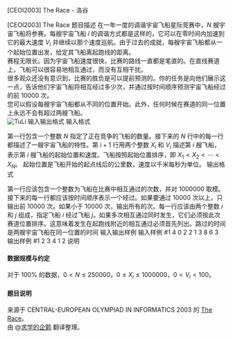 



[CEOI2003] The Race - 洛谷














[CEOI2003] The Race
题目描述
在一年一度的调谐宇宙飞船星际竞赛中，$N$ 艘宇宙飞船将参赛。每艘宇宙飞船 $i$ 的调谐方式都是这样的，它可以在零时间内加速到它的最大速度 $V_i$ 并继续以那个速度巡航。由于过去的成就，每艘宇宙飞船都从一个起始位置出发，给定其飞船离起跑线的距离。  
赛程无限长。因为宇宙飞船速度很快，比赛的路线一直都是笔直的。在直线赛道上，飞船可以很容易地相互通过，而没有互相干扰。  
很多观众还没有意识到，比赛的胜负是可以提前预测的。你的任务是向他们展示这一点，告诉他们宇宙飞船将相互经过多少次，并通过按时间顺序预测宇宙飞船经过的前 $10000$ 次。  
您可以假设每艘宇宙飞船都从不同的位置开始。此外，任何时候在赛道的同一位置上永远不会有超过两艘飞船。   
![TuLi](https://cdn.luogu.com.cn/upload/image_hosting/437urrvu.png)
输入输出格式
输入格式

第一行包含一个整数 $N$ 指定了正在竞争的飞船的数量。接下来的 $N$ 行中的每一行都描述了一艘宇宙飞船的特性。第 $i+1$ 行用两个整数 $X_i$ 和 $V_i$ 描述第 $i$ 艘飞船，表示第 $i$ 艘飞船的起始位置和速度。飞船按照起始位置排序，即 $X_1 < X_2 < \cdots < X_N$。 起始位置是飞船开始的起点线后的公里数，速度以千米每秒为单位。
输出格式

第一行应该包含一个整数为飞船在比赛中相互通过的次数，并对 $1000000$ 取模。接下来的每一行都应该按时间顺序表示一个经过。如果要通过 $10000$ 次以上，只输出前 $10000$ 次。如果小于 $10000$ 次，输出所有的次。每一行应该由两个整数 $i$ 和 $j$ 组成，指定飞船 $i$ 经过飞船 $j$。如果多次相互通过同时发生，它们必须按此次赛道位置排序。这意味着发生在起跑线附近的相互通过必须首先列出。路过的时间是两艘宇宙飞船在同一位置的时间
输入输出样例
输入样例 #1
4
0 2
2 1
3 8
6 3
输出样例 #1
2
3 4
1 2
说明
#### 数据规模与约定  
对于 $100 \%$ 的数据，$0 < N \leq 250 000$，$0 \leq X_i \leq 1 000 000$，$0 < V_i < 100$。
#### 题目说明  
来源于 CENTRAL-EUROPEAN OLYMPIAD IN INFORMATICS 2003 的 [The Race](https://www.ceoi2003.de/www/downloads/therace-en.pdf)。  
由 @[求学的企鹅](/user/271784) 翻译整理。






